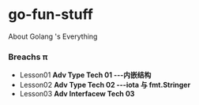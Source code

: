 # go-fun-stuff
About Golang 's Everything


### Breachs π

- Lesson01  **Adv Type Tech 01 ---内嵌结构**
- Lesson02  **Adv Type Tech 02 ---iota 与 fmt.Stringer**
- Lesson03  **Adv Interfacew Tech 03**
